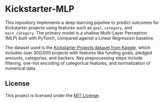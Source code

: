# Kickstarter-MLP

This repository implements a deep learning pipeline to predict outcomes for Kickstarter projects using features such as `goal`, `category`, and `main_category`. The primary model is a shallow Multi-Layer Perceptron (MLP) built with PyTorch, compared against a Linear Regression baseline.

The dataset used is the [Kickstarter Projects dataset from Kaggle](https://www.kaggle.com/datasets/kemical/kickstarter-projects), which includes over 300,000 projects with features like funding goals, pledged amounts, categories, and backers. Key preprocessing steps include filtering, one-hot encoding of categorical features, and normalization of numerical data.

## License

This project is licensed under the [MIT License](LICENSE). 
